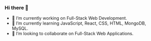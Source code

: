 ### Hi there 👋

- 🔭 I’m currently working on Full-Stack Web Development.
- 🌱 I’m currently learning JavaScript, React, CSS, HTML, MongoDB, MySQL.
- 👯 I’m looking to collaborate on Full-Stack Web Applications.
